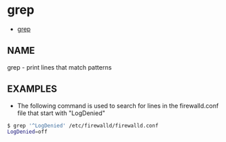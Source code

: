 # grep

- [grep](https://man7.org/linux/man-pages/man1/grep.1.html)

## NAME

grep - print lines that match patterns

## EXAMPLES

- The following command is used to search for lines in the firewalld.conf file that start with "LogDenied"

```bash
$ grep '^LogDenied' /etc/firewalld/firewalld.conf
LogDenied=off
```
